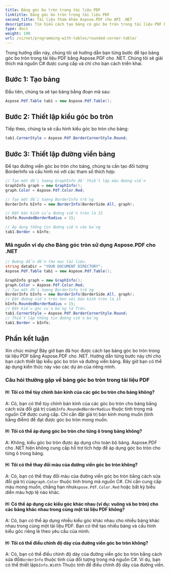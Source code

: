 ```yaml
---
title: Bảng góc bo tròn trong tài liệu PDF
linktitle: Bảng góc bo tròn trong tài liệu PDF
second_title: Tài liệu tham khảo Aspose.PDF cho API .NET
description: Tìm hiểu cách tạo bảng có góc bo tròn trong tài liệu PDF bằng Aspose.PDF cho .NET.
type: docs
weight: 190
url: /vi/net/programming-with-tables/rounded-corner-table/
---
```

Trong hướng dẫn này, chúng tôi sẽ hướng dẫn bạn từng bước để tạo bảng góc bo tròn trong tài liệu PDF bằng Aspose.PDF cho .NET. Chúng tôi sẽ giải thích mã nguồn C# được cung cấp và chỉ cho bạn cách triển khai.

## Bước 1: Tạo bảng
Đầu tiên, chúng ta sẽ tạo bảng bằng đoạn mã sau:

```csharp
Aspose.Pdf.Table tab1 = new Aspose.Pdf.Table();
```

## Bước 2: Thiết lập kiểu góc bo tròn
Tiếp theo, chúng ta sẽ cấu hình kiểu góc bo tròn cho bảng:

```csharp
tab1.CornerStyle = Aspose.Pdf.BorderCornerStyle.Round;
```

## Bước 3: Thiết lập đường viền bảng
Để tạo đường viền góc bo tròn cho bảng, chúng ta cần tạo đối tượng BorderInfo và cấu hình nó với các tham số thích hợp:

```csharp
// Tạo một đối tượng GraphInfo để thiết lập màu đường viền
GraphInfo graph = new GraphInfo();
graph.Color = Aspose.Pdf.Color.Red;

// Tạo một đối tượng BorderInfo trống
BorderInfo bInfo = new BorderInfo(BorderSide.All, graph);

// Đặt bán kính của đường viền tròn là 15
bInfo.RoundedBorderRadius = 15;

// Áp dụng thông tin đường viền vào bảng
tab1.Border = bInfo;
```

### Mã nguồn ví dụ cho Bảng góc tròn sử dụng Aspose.PDF cho .NET

```csharp
// Đường dẫn đến thư mục tài liệu.
string dataDir = "YOUR DOCUMENT DIRECTORY";
Aspose.Pdf.Table tab1 = new Aspose.Pdf.Table();

GraphInfo graph = new GraphInfo();
graph.Color = Aspose.Pdf.Color.Red;
// Tạo một đối tượng BorderInfo trống
BorderInfo bInfo = new BorderInfo(BorderSide.All, graph);
// Đặt đường viền tròn hơn với bán kính tròn là 15
bInfo.RoundedBorderRadius = 15;
// Đặt kiểu góc của bảng là Tròn.
tab1.CornerStyle = Aspose.Pdf.BorderCornerStyle.Round;
// Thiết lập thông tin đường viền bảng
tab1.Border = bInfo;
```

## Phần kết luận
Xin chúc mừng! Bây giờ bạn đã học được cách tạo bảng góc bo tròn trong tài liệu PDF bằng Aspose.PDF cho .NET. Hướng dẫn từng bước này chỉ cho bạn cách thiết lập kiểu góc bo tròn và đường viền bảng. Bây giờ bạn có thể áp dụng kiến thức này vào các dự án của riêng mình.

### Câu hỏi thường gặp về bảng góc bo tròn trong tài liệu PDF

#### H: Tôi có thể tùy chỉnh bán kính của các góc bo tròn cho bảng không?

A: Có, bạn có thể tùy chỉnh bán kính của các góc bo tròn cho bảng bằng cách sửa đổi giá trị của`bInfo.RoundedBorderRadius` thuộc tính trong mã nguồn C# được cung cấp. Chỉ cần đặt giá trị bán kính mong muốn (tính bằng điểm) để đạt được góc bo tròn mong muốn.

#### H: Tôi có thể áp dụng góc bo tròn cho từng ô trong bảng không?

A: Không, kiểu góc bo tròn được áp dụng cho toàn bộ bảng. Aspose.PDF cho .NET hiện không cung cấp hỗ trợ tích hợp để áp dụng góc bo tròn cho từng ô trong bảng.

#### H: Tôi có thể thay đổi màu của đường viền góc bo tròn không?

 A: Có, bạn có thể thay đổi màu của đường viền góc bo tròn bằng cách sửa đổi giá trị của`graph.Color` thuộc tính trong mã nguồn C#. Chỉ cần cung cấp màu mong muốn, chẳng hạn như`Aspose.Pdf.Color.Red` hoặc bất kỳ biểu diễn màu hợp lệ nào khác.

#### H: Có thể áp dụng các kiểu góc khác nhau (ví dụ: vuông và bo tròn) cho các bảng khác nhau trong cùng một tài liệu PDF không?

A: Có, bạn có thể áp dụng nhiều kiểu góc khác nhau cho nhiều bảng khác nhau trong cùng một tài liệu PDF. Bạn có thể tạo nhiều bảng và cấu hình kiểu góc riêng lẻ theo yêu cầu của mình.

#### H: Tôi có thể điều chỉnh độ dày của đường viền góc bo tròn không?

 A: Có, bạn có thể điều chỉnh độ dày của đường viền góc bo tròn bằng cách sửa đổi`BorderInfo` thuộc tính của đối tượng trong mã nguồn C#. Ví dụ, bạn có thể thiết lập`bInfo.Width` Thuộc tính để điều chỉnh độ dày của đường viền.